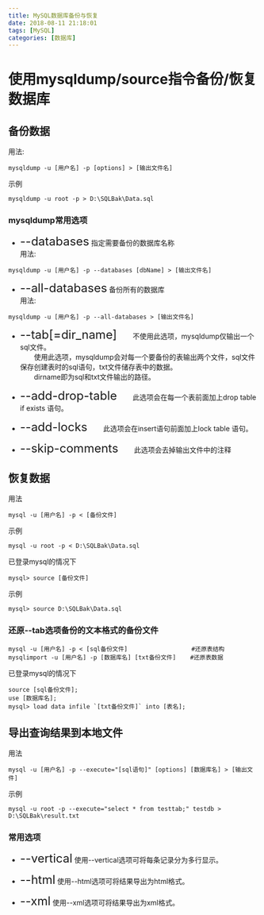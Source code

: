 ```yaml
---
title: MySQL数据库备份与恢复
date: 2018-08-11 21:18:01
tags: [MySQL]
categories: [数据库]
---
```


# 使用mysqldump/source指令备份/恢复数据库
## 备份数据
用法:
```
mysqldump -u [用户名] -p [options] > [输出文件名]
```
示例
```
mysqldump -u root -p > D:\SQLBak\Data.sql
```
### mysqldump常用选项
- <span style="font-size:24px">--databases</span>
指定需要备份的数据库名称  
用法:
```
mysqldump -u [用户名] -p --databases [dbName] > [输出文件名]
```

- <span style="font-size:24px">--all-databases</span>
备份所有的数据库  
用法:
```
mysqldump -u [用户名] -p --all-databases > [输出文件名]
```

<!-- more -->

- <span style="font-size:24px">--tab[=dir_name]</span>
　　不使用此选项，mysqldump仅输出一个sql文件。  
　　使用此选项，mysqldump会对每一个要备份的表输出两个文件，sql文件保存创建表时的sql语句，txt文件储存表中的数据。  
　　dirname即为sql和txt文件输出的路径。

- <span style="font-size:24px">--add-drop-table</span>
　　此选项会在每一个表前面加上drop table if exists 语句。

- <span style="font-size:24px">--add-locks</span>
　　此选项会在insert语句前面加上lock table 语句。

- <span style="font-size:24px">--skip-comments</span>
　　此选项会去掉输出文件中的注释

## 恢复数据
用法
```
mysql -u [用户名] -p < [备份文件]
```
示例
```
mysql -u root -p < D:\SQLBak\Data.sql
```

已登录mysql的情况下
```
mysql> source [备份文件]
```
示例
```
mysql> source D:\SQLBak\Data.sql
```

### 还原--tab选项备份的文本格式的备份文件
```
mysql -u [用户名] -p < [sql备份文件]                  #还原表结构
mysqlimport -u [用户名] -p [数据库名] [txt备份文件]    #还原表数据
```
已登录mysql的情况下
```
source [sql备份文件];
use [数据库名];
mysql> load data infile `[txt备份文件]` into [表名];
```

## 导出查询结果到本地文件
用法
```
mysql -u [用户名] -p --execute="[sql语句]" [options] [数据库名] > [输出文件]
```
示例
```
mysql -u root -p --execute="select * from testtab;" testdb > D:\SQLBak\result.txt
```

### 常用选项
- <span style="font-size:24px">--vertical</span>
使用--vertical选项可将每条记录分为多行显示。

- <span style="font-size:24px">--html</span>
使用--html选项可将结果导出为html格式。

- <span style="font-size:24px">--xml</span>
使用--xml选项可将结果导出为xml格式。